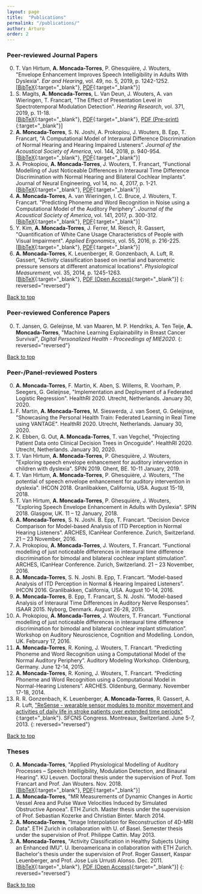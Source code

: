 ```yaml
---
layout: page
title:  "Publications"
permalink: "/publications/"
author: Arturo
order: 2
---
```


### Peer-reviewed Journal Papers

0. T. Van Hirtum, **A. Moncada-Torres**, P. Ghesquière, J. Wouters, "Envelope Enhancement Improves Speech Intelligibility in Adults With Dyslexia". *Ear and Hearing*, vol. 49, no. 5, 2019, p. 1242-1252.  
[[BibTeX](../../bibtex/vanhirtum2019speech.txt){:target="_blank"}, [PDF](https://journals.lww.com/ear-hearing/Abstract/publishahead/Speech_Envelope_Enhancement_Instantaneously.98825.aspx){:target="_blank"}]
0. S. Magits, **A. Moncada-Torres**, L. Van Deun, J. Wouters, A. van Wieringen, T. Francart, "The Effect of Presentation Level in Spectrotemporal Modulation Detection". *Hearing Research*, vol. 371, 2019, p. 11-18.  
[[BibTeX](../../bibtex/magits2019effect.txt){:target="_blank"}, [PDF](https://www.sciencedirect.com/science/article/pii/S0378595517306020){:target="_blank"}, [PDF (Pre-print)](https://www.biorxiv.org/node/135489.abstract){:target="_blank"}]
0. **A. Moncada-Torres**, S. N. Joshi, A. Prokopiou, J. Wouters, B. Epp, T. Francart, “A Computational Model of Interaural Difference Discrimination of Normal Hearing and Hearing Impaired Listeners”. *Journal of the Acoustical Society of America*, vol. 144, 2018, p. 940-954.  
[[BibTeX](../../bibtex/moncada-torres2018framework.txt){:target="_blank"}, [PDF](https://asa.scitation.org/doi/10.1121/1.5051322){:target="_blank"}]
0. A. Prokopiou, **A. Moncada-Torres**, J. Wouters, T. Francart, “Functional Modelling of Just Noticeable Differences in Interaural Time Difference Discrimination with Normal Hearing and Bilateral Cochlear Implants”. Journal of Neural Engineering, vol 14, no. 4, 2017, p. 1-21.  
[[BibTeX](../../bibtex/prokopiou2017functional.txt){:target="_blank"}, [PDF](http://iopscience.iop.org/article/10.1088/1741-2552/aa7075){:target="_blank"}]
0. **A. Moncada-Torres**, A. van Wieringen, I. C. Bruce, J. Wouters, T. Francart. "Predicting Phoneme and Word Recognition in Noise using a Computational Model of the Auditory Periphery". *Journal of the Acoustical Society of America*, vol. 141, 2017, p. 300-312.  
[[BibTeX](../../bibtex/moncada-torres2016predicting.txt){:target="_blank"}, [PDF](http://asa.scitation.org/doi/abs/10.1121/1.4973569){:target="_blank"}]
0. Y. Kim, **A. Moncada-Torres**, J. Ferrer, M. Riesch, R. Gassert, "Quantification of White Cane Usage Characteristics of People with Visual Impairment". *Applied Ergonomics*, vol. 55, 2016, p. 216-225.  
[[BibTeX](../../bibtex/kim2016quantification.txt){:target="_blank"}, [PDF](http://www.sciencedirect.com/science/article/pii/S0003687016300291){:target="_blank"}]
0. **A. Moncada-Torres**, K. Leuenberger, R. Gonzenbach, A. Luft, R. Gassert, "Activity classification based on inertial and barometric pressure sensors at different anatomical locations". *Physiological Measurement*, vol. 35, 2014, p. 1245-1263.  
[[BibTeX](../../bibtex/moncada-torres2014activity.txt){:target="_blank"}, [PDF (Open Access)](http://stacks.iop.org/0967-3334/35/1245){:target="_blank"}]
{: reversed="reversed"}

[Back to top](#top)

### Peer-reviewed Conference Papers
0. T. Jansen, G. Geleijnse, M. van Maaren, M. P. Hendriks, A. Ten Teije, **A. Moncada-Torres**, "Machine Learning Explainability in Breast Cancer Survival", *Digital Personalized Health - Proceedings of MIE2020*.
{: reversed="reversed"}

[Back to top](#top)

### Peer-/Panel-reviewed Posters
0. **A. Moncada-Torres**, F. Martin, K. Aben, S. Willems, R. Voorham, P. Seegers, G. Geleijnse, "Implementation and Deployment of a Federated Logistic Regression". HealthRI 2020. Utrecht, Netherlands. January 30, 2020.
0. F. Martin, **A. Moncada-Torres**, M. Sieswerda, J. van Soest, G. Geleijnse, "Showcasing the Personal Health Train: Federated Learning in Real Time using VANTAGE". HealthRI 2020. Utrecht, Netherlands. January 30, 2020.
0. K. Ebben, G. Out, **A. Moncada-Torres**, T. van Vegchel, "Projecting Patient Data onto Clinical Decision Trees in Oncoguide". HealthRI 2020. Utrecht, Netherlands. January 30, 2020.
0. T. Van Hirtum, **A. Moncada-Torres**, P. Ghesquière, J. Wouters, "Exploring speech envelope enhancement for auditory intervention in children with dyslexia". SPIN 2019. Ghent, BE. 10-11 January, 2019.
0. T. Van Hirtum, **A. Moncada-Torres**, P. Ghesquière, J. Wouters, "The potential of speech envelope enhancement for auditory intervention in dyslexia". IHCON 2018. Granlibakken, California, USA. August 15-19, 2018.
0. T. Van Hirtum, **A. Moncada-Torres**, P. Ghesquière, J. Wouters, "Exploring Speech Envelope Enhancement in Adults with Dyslexia". SPIN 2018. Glasgow, UK. 11 – 12 January, 2018.
0. **A. Moncada-Torres**, S. N. Joshi. B. Epp, T. Francart. “Decision Device Comparison for Model-based Analysis of ITD Perception in Normal Hearing Listeners”. ARCHES, ICanHear Conference. Zurich, Switzerland. 21 – 23 November, 2016.
0. A. Prokopiou, **A. Moncada-Torres**, J. Wouters, T. Francart. “Functional modelling of just noticeable differences in interaural time difference discrimination for bimodal and bilateral cochlear implant stimulation”. ARCHES, ICanHear Conference. Zurich, Switzerland. 21 – 23 November, 2016.
0. **A. Moncada-Torres**, S. N. Joshi. B. Epp, T. Francart. “Model-based Analysis of ITD Perception in Normal & Hearing Impaired Listeners”. IHCON 2016. Granlibakken, California, USA. August 10-14, 2016.
0. **A. Moncada-Torres**, B. Epp, T. Francart, S. N. Joshi. “Model-based Analysis of Interaural Time Differences in Auditory Nerve Responses”. ISAAR 2015. Nyborg, Denmark. August 26-28, 2015.
0. A. Prokopiou, **A. Moncada-Torres**, J. Wouters, T. Francart. “Functional modelling of just noticeable differences in interaural time difference discrimination for bimodal and bilateral cochlear implant stimulation”. Workshop on Auditory Neuroscience, Cognition and Modelling. London, UK. February 17, 2016.
0. **A. Moncada-Torres**, R. Koning, J. Wouters, T. Francart. “Predicting Phoneme and Word Recognition using a Computational Model of the Normal Auditory Periphery”. Auditory Modeling Workshop. Oldenburg, Germany. June 12-14, 2015.
0. **A. Moncada-Torres**, R. Koning, J. Wouters, T. Francart. “Predicting Phoneme and Word Recognition using a Computational Model in Normal-Hearing Listeners”. ARCHES. Oldenburg, Germany. November 17-18, 2014.
0. R. R. Gonzenbach, K. Leuenberger, **A. Moncada-Torres**, R. Gassert, A. R. Luft, ["ReSense - wearable sensor modules to monitor movement and activities of daily life in stroke patients over extended time periods"](https://kongress.imk.ch/sfcns2013/posters){:target="_blank"}. SFCNS Congress. Montreaux, Switzerland. June 5-7, 2013.
{: reversed="reversed"}

[Back to top](#top)

### Theses
0. **A. Moncada-Torres**, "Applied Physiological Modelling of Auditory Processes &#8211; Speech Intelligibility, Modulation Detection, and Binaural Hearing". KU Leuven. Doctoral thesis under the supervision of Prof. Tom Francart and Prof. Jan Wouters. Nov. 2018.  
[[BibTeX](../../bibtex/moncada-torres2018applied.txt){:target="_blank"}, [PDF](../../pdfs/moncada-torres2018applied.pdf){:target="_blank"}]
0. **A. Moncada-Torres**, "MR Measurements of Dynamic Changes in Aortic Vessel Area and Pulse Wave Velocities Induced by Simulated Obstructive Apnoea". ETH Zurich. Master thesis under the supervision of Prof. Sebastian Kozerke and Christian Binter. March 2014.
0. **A. Moncada-Torres**, "Image Interpolation for Reconstruction of 4D-MRI Data". ETH Zurich in collaboration with U. of Basel. Semester thesis under the supervision of Prof. Philippe Cattin. May 2013.
0. **A. Moncada-Torres**, "Activity Classification in Healthy Subjects Using an Enhanced IMU". U. Iberoamericana in collaboration with ETH Zurich. Bachelor's thesis under the supervision of Prof. Roger Gassert, Kaspar Leuenberger, and Prof. Jose Luis Urrusti Alonso. Dec. 2011.  
[[BibTeX](../../bibtex/moncada-torres2014activity.txt){:target="_blank"}, [PDF (Open Access)](http://stacks.iop.org/0967-3334/35/1245){:target="_blank"}]
{: reversed="reversed"}

[Back to top](#top)
